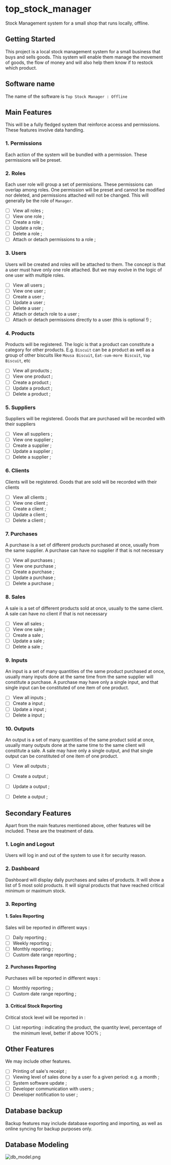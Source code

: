 # top_stock_manager

Stock Management system for a small shop that runs locally, offline.

## Getting Started

This project is a local stock management system for a small business that buys and sells goods. This system will enable them
manage the movement of goods, the flow of money and will also help them know if to restock which product.

## Software name
The name of the software is `Top Stock Manager : Offline`
## Main Features
This will be a fully fledged system that reinforce access and permissions.
These features involve data handling.

### 1. Permissions
Each action of the system will be bundled with a permission. These permissions will be preset.

### 2. Roles
Each user role will group a set of permissions. These permissions can overlap among roles.
One permission will be preset and cannot be modified nor deleted, and permissions attached will not be changed.
This will generally be the role of `Manager`.
- [ ] View all roles ;
- [ ] View one role ;
- [ ] Create a role ;
- [ ] Update a role ;
- [ ] Delete a role ;
- [ ] Attach or detach permissions to a role ;

### 3. Users
Users will be created and roles will be attached to them. The concept is that a user must have only one role attached. 
But we may evolve in the logic of one user with multiple roles.
- [ ] View all users ;
- [ ] View one user ;
- [ ] Create a user ;
- [ ] Update a user ;
- [ ] Delete a user ;
- [ ] Attach or detach role to a user ;
- [ ] Attach or detach permissions directly to a user (this is optional !) ;

### 4. Products
Products will be registered. The logic is that a product can constitute a category for other products.
E.g. `Biscuit` can be a product as well as a group of other biscuits like `Mousa Biscuit`, `Eat-sum-more Biscuit`, `Vap Biscuit`, etc
- [ ] View all products ;
- [ ] View one product ;
- [ ] Create a product ;
- [ ] Update a product ;
- [ ] Delete a product ;

### 5. Suppliers
Suppliers will be registered. Goods that are purchased will be recorded with their suppliers
- [ ] View all suppliers ;
- [ ] View one supplier ;
- [ ] Create a supplier ;
- [ ] Update a supplier ;
- [ ] Delete a supplier ;

### 6. Clients
Clients will be registered. Goods that are sold will be recorded with their clients
- [ ] View all clients ;
- [ ] View one client ;
- [ ] Create a client ;
- [ ] Update a client ;
- [ ] Delete a client ;

### 7. Purchases
A purchase is a set of different products purchased at once, usually from the same supplier. A purchase can have no supplier if that is not necessary
- [ ] View all purchases ;
- [ ] View one purchase ;
- [ ] Create a purchase ;
- [ ] Update a purchase ;
- [ ] Delete a purchase ;

### 8. Sales
A sale is a set of different products sold at once, usually to the same client. A sale can have no client if that is not necessary
- [ ] View all sales ;
- [ ] View one sale ;
- [ ] Create a sale ;
- [ ] Update a sale ;
- [ ] Delete a sale ;

### 9. Inputs
An input is a set of many quantities of the same product purchased at once, usually many inputs done at the same time from the same supplier will constitute a purchase.
A purchase may have only a single input, and that single input can be constituted of one item of one product.
- [ ] View all inputs ;
- [ ] Create a input ;
- [ ] Update a input ;
- [ ] Delete a input ;

### 10. Outputs
An output is a set of many quantities of the same product sold at once, usually many outputs done at the same time to the same client will constitute a sale.
A sale may have only a single output, and that single output can be constituted of one item of one product.
- [ ] View all outputs ;
- [ ] Create a output ;
- [ ] Update a output ;
- [ ] Delete a output ;


## Secondary Features
Apart from the main features mentioned above, other features will be included.
These are the treatment of data.

### 1. Login and Logout
Users will log in and out of the system to use it for security reason.

### 2. Dashboard
Dashboard will display daily purchases and sales of products. 
It will show a list of 5 most sold products. 
It will signal products that have reached critical minimum or maximum stock.

### 3. Reporting
#### 1. Sales Reporting
Sales will be reported in different ways :
- [ ] Daily reporting ;
- [ ] Weekly reporting ;
- [ ] Monthly reporting ;
- [ ] Custom date range reporting ;

#### 2. Purchases Reporting
Purchases will be reported in different ways :
- [ ] Monthly reporting ;
- [ ] Custom date range reporting ;

#### 3. Critical Stock Reporting
Critical stock level will be reported in :
- [ ] List reporting : indicating the product, the quantity level, percentage of the minimum level, better if above 1OO% ;

## Other Features
We may include other features.
- [ ] Printing of sale's receipt ;
- [ ] Viewing level of sales done by a user fo a given period: e.g. a month ;
- [ ] System software update ;
- [ ] Developer communication with users ;
- [ ] Developer notification to user ;

## Database backup
Backup features may include database exporting and importing, as well as online syncing for backup purposes only.

## Database Modeling
![db_model.png](db_model.png)